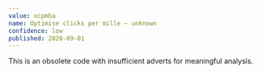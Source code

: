 ```yaml
---
value: ocpmba
name: Optimise clicks per mille – unknown
confidence: low
published: 2020-09-01
---
```


This is an obsolete code with insufficient adverts for meaningful analysis.
